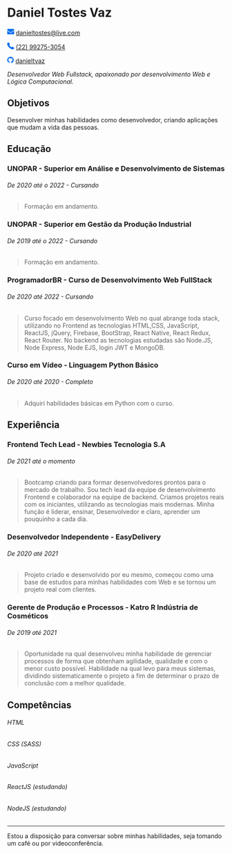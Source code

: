 # Daniel Tostes Vaz

![mail](./img/mail.png) [danieltostes@live.com ]()

![phone](./img/phone.png) [(22) 99275-3054](https://www.linkedin.com/in/danieltvaz/)

![github](./img/github.png) [danieltvaz](https://github.com/danieltvaz)

_Desenvolvedor Web Fullstack, apaixonado por desenvolvimento Web e Lógica Computacional._

## Objetivos

 Desenvolver minhas habilidades como desenvolvedor, criando aplicações que mudam a vida das pessoas. 

## Educação

### UNOPAR - Superior em Análise e Desenvolvimento de Sistemas

###### _De 2020 até o 2022 - Cursando_

> Formação em andamento.

### UNOPAR - Superior em Gestão da Produção Industrial

###### _De 2019 até o 2022 - Cursando_

> Formação em andamento.

### ProgramadorBR - Curso de Desenvolvimento Web FullStack

###### _De 2020 até 2022 - Cursando_

> Curso focado em desenvolvimento Web no qual abrange toda stack, utilizando no Frontend as tecnologias HTML,CSS, JavaScript, ReactJS, jQuery, Firebase, BootStrap, React Native, React Redux, React Router. No backend as tecnologias estudadas são Node.JS, Node Express, Node EJS, login JWT e MongoDB.

### Curso em Vídeo - Linguagem Python Básico

###### _De 2020 até 2020 - Completo_

> Adquiri habilidades básicas em Python com o curso.

## Experiência

### Frontend Tech Lead - Newbies Tecnologia S.A

###### _De 2021 até o momento_

> Bootcamp criando para formar desenvolvedores prontos para o mercado de trabalho. Sou tech lead da equipe de desenvolvimento Frontend e colaborador na equipe de backend. Criamos projetos reais com os iniciantes, utilizando as tecnologias mais modernas. Minha função é liderar, ensinar, Desenvolvedor e claro, aprender um pouquinho a cada dia. 

### Desenvolvedor Independente - EasyDelivery

###### _De 2020 até 2021_

> Projeto criado e desenvolvido por eu mesmo, começou como uma base de estudos para minhas habilidades com Web e se tornou um projeto real com clientes. 

### Gerente de Produção e Processos - Katro R Indústria de Cosméticos

###### _De 2019 até 2021_

> Oportunidade na qual desenvolveu minha habilidade de gerenciar processos de forma que obtenham agilidade, qualidade e com o menor custo possível. Habilidade na qual levo para meus sistemas, dividindo sistematicamente o projeto a fim de determinar o prazo de conclusão com a melhor qualidade.

## Competências

###### HTML
###### CSS (SASS)
###### JavaScript
###### ReactJS (estudando)
###### NodeJS (estudando)

---

Estou a disposição para conversar sobre minhas habilidades, seja tomando um café ou por videoconferência.
